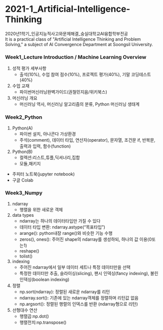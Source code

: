 # 2021-1_Artificial-Intelligence-Thinking
2020년1학기_인공지능적사고와문제해결_숭실대학교AI융합학부전공  
It is a practical class of "Artificial Intelligence Thinking and Problem Solving," a subject of AI Convergence Department at Soongsil University.


### Week1_Lecture Introduction / Machine Learning Overview
1. 성적 평가 세부사항
	- 출석(10%), 수업 참여 점수(10%), 프로젝트 평가(40%), 기말 코딩테스트(40%)
2. 수업 교재
	- 파이썬머신러닝완벽가이드(권철민지음/위키북스)
3. 머신러닝 개요
	- 머신러닝 역사, 머신러닝 알고리즘의 분류, Python 머신러닝 생태계

### Week2_Python
1. Python(A)
 	- 파이썬 설치, 아나콘다 가상환경
 	- 주석(comment), 데이터 타입, 연산자(operator), 문자열, 조건문 if, 반복문, 출력과 입력, 함수(function)
2. Python(B)
 	- 컬렉션:리스트,튜플,딕셔너리,집합
 	- 모듈,패키지
  - 주피터 노트북(jupyter notebook)
  - 구글 Colab

### Week3_Numpy
1. ndarray
  	- 행렬을 위한 새로운 객체
2. data types
 	- ndarray는 하나의 데이터타입만 가질 수 있다
 	- 데이터 타입 변환: ndarray.astype(“목표타입”)
 	- arange(): python내장 range()와 비슷한 기능 수행  
 	- zeros(), ones(): 주어진 shape의 ndarray를 생성하되, 하나의 값 이용(0또는1)
 	- reshape()
 	- tolist()
3. indexing
  	-  주어진 ndarray에서 일부 데이터 세트나 특정 데이터만을 선택
  	- 특정한 데이터만 추출, 슬라이싱(slicing), 팬시 인덱싱(fancy indexing), 불린 인덱싱(boolean indexing)
4. 정렬
  	- np.sort(ndarray): 정렬된 새로운 ndarray를 리턴
  	- ndarray.sort(): 기존에 있는 ndarray객체를 정렬하며 리턴값 없음
  	- np.argsort(): 정렬된 행렬의 인덱스를 반환 (ndarray형으로 리턴)
5. 선형대수 연산
  	- 행렬곱:np.dot()
  	- 행렬전치:np.transpose()
